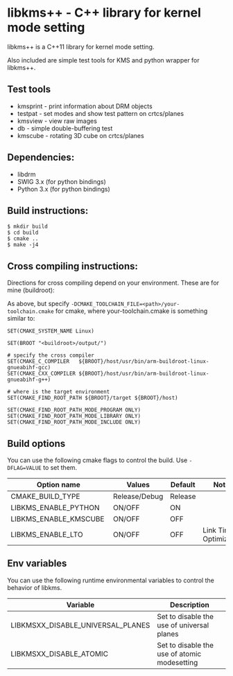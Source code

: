 # libkms++ - C++ library for kernel mode setting

libkms++ is a C++11 library for kernel mode setting.

Also included are simple test tools for KMS and python wrapper for libkms++.

## Test tools

- kmsprint - print information about DRM objects
- testpat - set modes and show test pattern on crtcs/planes
- kmsview - view raw images
- db - simple double-buffering test
- kmscube - rotating 3D cube on crtcs/planes

## Dependencies:

- libdrm
- SWIG 3.x (for python bindings)
- Python 3.x (for python bindings)

## Build instructions:

```
$ mkdir build
$ cd build
$ cmake ..
$ make -j4
```

## Cross compiling instructions:

Directions for cross compiling depend on your environment. These are for mine (buildroot):

As above, but specify `-DCMAKE_TOOLCHAIN_FILE=<path>/your-toolchain.cmake` for cmake, where your-toolchain.cmake is something similar to:

```
SET(CMAKE_SYSTEM_NAME Linux)

SET(BROOT "<buildroot>/output/")

# specify the cross compiler
SET(CMAKE_C_COMPILER   ${BROOT}/host/usr/bin/arm-buildroot-linux-gnueabihf-gcc)
SET(CMAKE_CXX_COMPILER ${BROOT}/host/usr/bin/arm-buildroot-linux-gnueabihf-g++)

# where is the target environment
SET(CMAKE_FIND_ROOT_PATH ${BROOT}/target ${BROOT}/host)

SET(CMAKE_FIND_ROOT_PATH_MODE_PROGRAM ONLY)
SET(CMAKE_FIND_ROOT_PATH_MODE_LIBRARY ONLY)
SET(CMAKE_FIND_ROOT_PATH_MODE_INCLUDE ONLY)
```

## Build options

You can use the following cmake flags to control the build. Use `-DFLAG=VALUE` to set them.

Option name           | Values        | Default  | Notes
--------------------- | ------------- | -------- | --------
CMAKE_BUILD_TYPE      | Release/Debug | Release  |
LIBKMS_ENABLE_PYTHON  | ON/OFF        | ON       |
LIBKMS_ENABLE_KMSCUBE | ON/OFF        | OFF      |
LIBKMS_ENABLE_LTO     | ON/OFF        | OFF      | Link Time Optimization

## Env variables

You can use the following runtime environmental variables to control the behavior of libkms.

Variable                          | Description
--------------------------------- | -------------
LIBKMSXX_DISABLE_UNIVERSAL_PLANES | Set to disable the use of universal planes
LIBKMSXX_DISABLE_ATOMIC           | Set to disable the use of atomic modesetting

